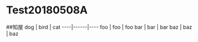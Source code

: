 # Test20180508A

##知屋
dog | bird | cat 
----|------|---- 
foo | foo  | foo
bar | bar  | bar 
baz | baz  | baz
